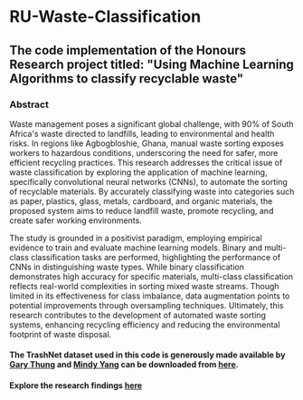 # RU-Waste-Classification
## The code implementation of the Honours Research project titled: "Using Machine Learning Algorithms to classify recyclable waste"

### Abstract
Waste management poses a significant global challenge, with 90% of South Africa's waste directed to landfills, leading to environmental and health risks. In regions like Agbogbloshie, Ghana, manual waste sorting exposes workers to hazardous conditions, underscoring the need for safer, more efficient recycling practices. This research addresses the critical issue of waste classification by exploring the application of machine learning, specifically convolutional neural networks (CNNs), to automate the sorting of recyclable materials. By accurately classifying waste into categories such as paper, plastics, glass, metals, cardboard, and organic materials, the proposed system aims to reduce landfill waste, promote recycling, and create safer working environments.

The study is grounded in a positivist paradigm, employing empirical evidence to train and evaluate machine learning models. Binary and multi-class classification tasks are performed, highlighting the performance of CNNs in distinguishing waste types. While binary classification demonstrates high accuracy for specific materials, multi-class classification reflects real-world complexities in sorting mixed waste streams. Though limited in its effectiveness for class imbalance, data augmentation points to potential improvements through oversampling techniques. Ultimately, this research contributes to the development of automated waste sorting systems, enhancing recycling efficiency and reducing the environmental footprint of waste disposal.

#### The TrashNet dataset used in this code is generously made available by [Gary Thung](https://github.com/garythung/) and [Mindy Yang](http://github.com/yangmindy4) can be downloaded from [here](https://github.com/garythung/trashnet).

#### Explore the research findings [here](https://sites.google.com/rucis.co.za/21s5614/home)
